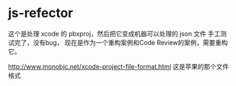 # js-refector

这个是处理 xcode 的 pbxproj，然后把它变成机器可以处理的 json 文件
手工测试完了，没有bug，
现在是作为一个重构案例和Code Review的案例，需要重构它。

http://www.monobjc.net/xcode-project-file-format.html 这是苹果的那个文件格式
